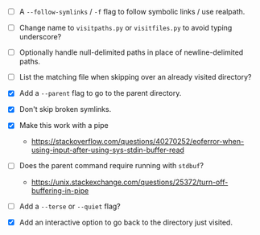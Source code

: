 - [ ] A `--follow-symlinks` / `-f` flag to follow symbolic links / use realpath.

- [ ] Change name to `visitpaths.py` or `visitfiles.py` to avoid typing underscore?

- [ ] Optionally handle null-delimited paths in place of newline-delimited paths.

- [ ] List the matching file when skipping over an already visited directory?

- [x] Add a `--parent` flag to go to the parent directory.

- [x] Don't skip broken symlinks.

- [x] Make this work with a pipe

  - https://stackoverflow.com/questions/40270252/eoferror-when-using-input-after-using-sys-stdin-buffer-read

- [ ] Does the parent command require running with `stdbuf`?

  - https://unix.stackexchange.com/questions/25372/turn-off-buffering-in-pipe

- [ ] Add a `--terse` or `--quiet` flag?

- [x] Add an interactive option to go back to the directory just visited.
